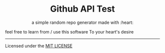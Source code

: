 <h1 align=center>Github API Test</h1>
<p align=center>a simple random repo generator made with :heart:</p>

feel free to learn from / use this software
To your heart's desire


<hr>

<p>Licensed under the <a href="LICENSE">MIT LICENSE<a></p>
